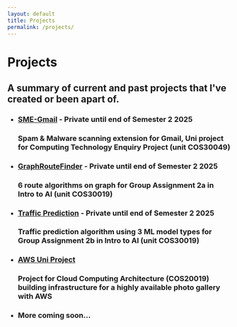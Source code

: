 ```yaml
---
layout: default
title: Projects
permalink: /projects/
---
```

# Projects
## A summary of current and past projects that I've created or been apart of.

- ### [SME-Gmail](https://github.com/jensen-lloyd/Spam-Malware-Extension) - Private until end of Semester 2 2025
  ### Spam & Malware scanning extension for Gmail, Uni project for Computing Technology Enquiry Project (unit COS30049)  
  
- ### [GraphRouteFinder](https://github.com/jensen-lloyd/IntroAI) - Private until end of Semester 2 2025
  ### 6 route algorithms on graph for Group Assignment 2a in Intro to AI (unit COS30019)  

- ### [Traffic Prediction](https://github.com/JackBetson/tbrgs-traffic-prediction) - Private until end of Semester 2 2025
  ### Traffic prediction algorithm using 3 ML model types for Group Assignment 2b in Intro to AI (unit COS30019)  
  
- ### [AWS Uni Project](https://github.com/jensen-lloyd/COS20019-Assignment-2-report/blob/main/CCA_Assignment2.pdf)
  ### Project for Cloud Computing Architecture (COS20019) building infrastructure for a highly available photo gallery with AWS  
  
- ### More coming soon…
